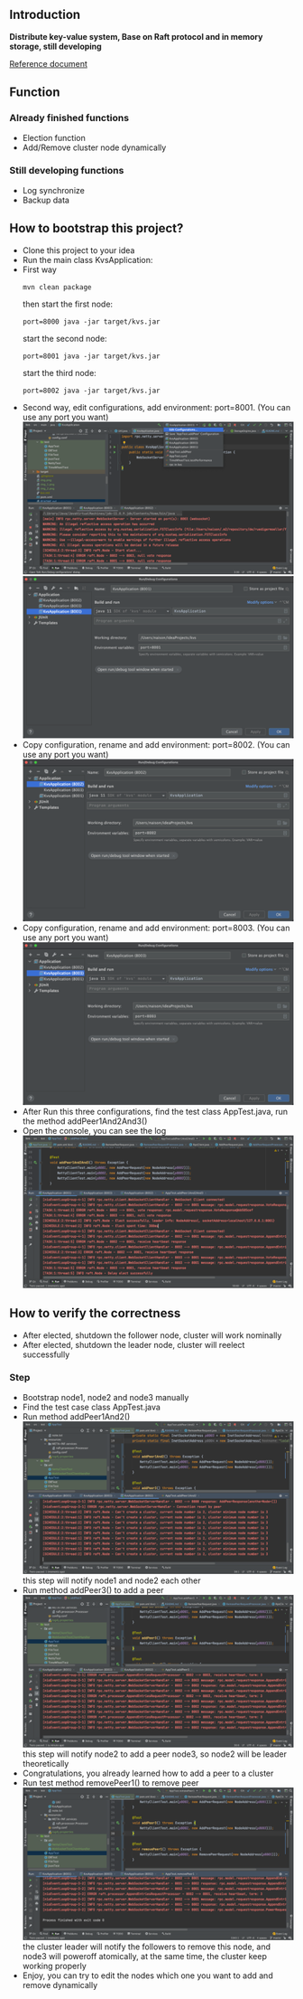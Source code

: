 ## Introduction

**Distribute key-value system, Base on Raft protocol and in memory storage, still developing**

[Reference document](https://github.com/maemual/raft-zh_cn/blob/master/raft-zh_cn.md)

## Function

### Already finished functions

- Election function
- Add/Remove cluster node dynamically

### Still developing functions

- Log synchronize
- Backup data

## How to bootstrap this project?

- Clone this project to your idea
- Run the main class KvsApplication:
- First way
    ```shell
    mvn clean package
    ```
    then start the first node:
    ```shell
    port=8000 java -jar target/kvs.jar
    ```
    start the second node:
    ```shell
    port=8001 java -jar target/kvs.jar
    ```
    start the third node:
    ```shell
    port=8002 java -jar target/kvs.jar
    ```
- Second way, edit configurations, add environment: port=8001. (You can use any port you want)
  ![img.png](src/main/resources/image/img_0.png)
  ![img_1.png](src/main/resources/image/img_1.png)
- Copy configuration, rename and add environment: port=8002. (You can use any port you want)
  ![img_2.png](src/main/resources/image/img_2.png)
- Copy configuration, rename and add environment: port=8003. (You can use any port you want)
  ![img_2.png](src/main/resources/image/img_3.png)
- After Run this three configurations, find the test class AppTest.java, run the method addPeer1And2And3()
- Open the console, you can see the log
  ![img_9.png](src/main/resources/image/img_4.png)

## How to verify the correctness

- After elected, shutdown the follower node, cluster will work nominally
- After elected, shutdown the leader node, cluster will reelect successfully

### Step

- Bootstrap node1, node2 and node3 manually
- Find the test case class AppTest.java
- Run method addPeer1And2()
  ![img_6.png](src/main/resources/image/img_5.png)
  this step will notify node1 and node2 each other
- Run method addPeer3() to add a peer
  ![img_7.png](src/main/resources/image/img_6.png)
  this step will notify node2 to add a peer node3, so node2 will be leader theoretically
- Congratulations, you already learned how to add a peer to a cluster
- Run test method removePeer1() to remove peer
  ![img_8.png](src/main/resources/image/img_7.png)
  the cluster leader will notify the followers to remove this node, and node3 will poweroff atomically, at the same
  time, the cluster keep working properly
- Enjoy, you can try to edit the nodes which one you want to add and remove dynamically
  
  
  


